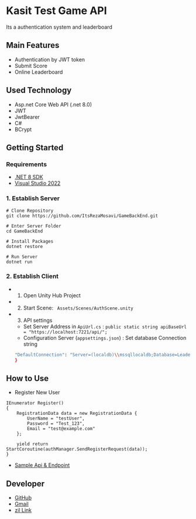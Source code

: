 # Kasit Test Game API

Its a authentication system and leaderboard

## Main Features
- Authentication by JWT token
- Submit Score
- Online Leaderboard

## Used Technology
- Asp.net Core Web API (.net 8.0)
- JWT
- JwtBearer
- C#
- BCrypt

## Getting Started

### Requirements
- [.NET 8 SDK](https://dotnet.microsoft.com/download)
- [Visual Studio 2022](https://visualstudio.microsoft.com/)

### 1. Establish Server
```
# Clone Repository
git clone https://github.com/ItsRezaMosavi/GameBackEnd.git

# Enter Server Folder
cd GameBackEnd

# Install Packages
dotnet restore

# Run Server
dotnet run
```
### 2. Establish Client
- 1. Open Unity Hub Project
- 2. Start Scene: ``` Assets/Scenes/AuthScene.unity```
- 3. API settings
	+ Set Server Address in ``` ApiUrl.cs ``` : 
	  ``` public static string apiBaseUrl = "https://localhost:7221/api/"; ```
	+ Configuration Server (```appsettings.json```) : 
	Set database Connection string
	``` bash "ConnectionStrings": {
    "DefaultConnection": "Server=(localdb)\\mssqllocaldb;Database=LeaderboardDB;Trusted_Connection=True;"
  } 

## How to Use
- Register New User
```
IEnumerator Register()
{
    RegistrationData data = new RegistrationData {
        UserName = "testUser",
        Password = "Test_123",
        Email = "test@example.com"
    };
    
    yield return StartCoroutine(authManager.SendRegisterRequest(data));
} 
```

- [Sample Api & Endpoint](https://documenter.getpostman.com/view/44755590/2sB2jAa7U7)

## Developer
- [GitHub](https://github.com/ItsRezaMosavi)
- [Gmail](https://mailto:itsrezamosavi@gmail.com/)
- [zil Link](https://zil.ink/itsrezamosavi)